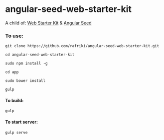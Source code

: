 # angular-seed-web-starter-kit

A child of:
[Web Starter Kit](http://developers.google.com/web/starter-kit) & [Angular Seed](https://github.com/angular/angular-seed)

### To use:

	git clone https://github.com/rafriki/angular-seed-web-starter-kit.git

	cd angular-seed-web-starter-kit

	sudo npm install -g

	cd app

	sudo bower install

	gulp

#### To build:

	gulp

#### To start server:

	gulp serve